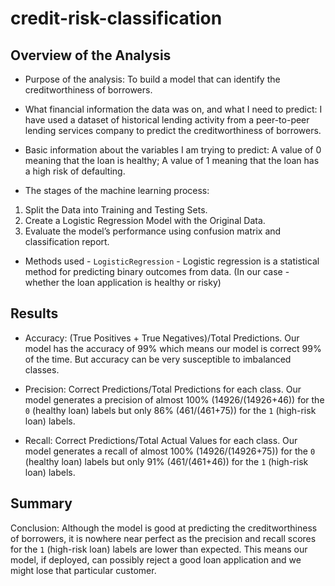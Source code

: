 # credit-risk-classification

## Overview of the Analysis

* Purpose of the analysis:
 To build a model that can identify the creditworthiness of borrowers.

* What financial information the data was on, and what I need to predict:
I have used a dataset of historical lending activity from a peer-to-peer lending services company to predict the creditworthiness of borrowers.

* Basic information about the variables I am trying to predict:
A value of 0 meaning that the loan is healthy; A value of 1 meaning that the loan has a high risk of defaulting.

* The stages of the machine learning process:
1. Split the Data into Training and Testing Sets.
2. Create a Logistic Regression Model with the Original Data.
3. Evaluate the model’s performance using confusion matrix and classification report.

* Methods used - `LogisticRegression` - Logistic regression is a statistical method for predicting binary outcomes from data. (In our case - whether the loan application is healthy or risky)

## Results

- Accuracy: (True Positives + True Negatives)/Total Predictions.
Our model has the accuracy of 99% which means our model is correct 99% of the time. But accuracy can be very susceptible to imbalanced classes.

- Precision: Correct Predictions/Total Predictions for each class.
Our model generates a precision of almost 100% (14926/(14926+46)) for the `0` (healthy loan) labels but only 86% (461/(461+75)) for the `1` (high-risk loan) labels.

- Recall: Correct Predictions/Total Actual Values for each class.
Our model generates a recall of almost 100% (14926/(14926+75)) for the `0` (healthy loan) labels but only 91% (461/(461+46)) for the `1` (high-risk loan) labels.

## Summary

Conclusion: Although the model is good at predicting the creditworthiness of borrowers, it is nowhere near perfect as the precision and recall scores for the `1` (high-risk loan) labels are lower than expected. This means our model, if deployed, can possibly reject a good loan application and we might lose that particular customer.